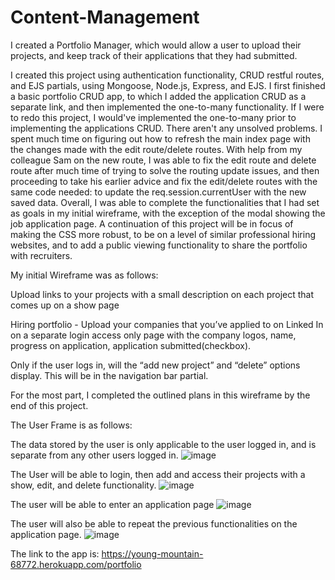# Content-Management

I created a Portfolio Manager, which would allow a user to upload their projects, and keep track of their applications that they had submitted. 

I created this project using authentication functionality, CRUD restful routes, and EJS partials, using Mongoose, Node.js, Express, and EJS. I first finished a basic portfolio CRUD app, to which I added the application CRUD as a separate link, and then implemented the one-to-many functionality. If I were to redo this project, I would've implemented the one-to-many prior to implementing the applications CRUD. There aren't any unsolved problems. I spent much time on figuring out how to refresh the main index page with the changes made with the edit route/delete routes. With help from my colleague Sam on the new route, I was able to fix the edit route and delete route after much time of trying to solve the routing update issues, and then proceeding to take his earlier advice and fix the edit/delete routes with the same code needed: to update the req.session.currentUser with the new saved data. Overall, I was able to complete the functionalities that I had set as goals in my initial wireframe, with the exception of the modal showing the job application page. A continuation of this project will be in focus of making the CSS more robust, to be on a level of similar professional hiring websites, and to add a public viewing functionality to share the portfolio with recruiters. 


My initial Wireframe was as follows:

Upload links to your projects with a small description on each project that comes up on a show page

Hiring portfolio - Upload your companies that you’ve applied to on Linked In on a separate login access only page with the company logos, name, progress on application, application submitted(checkbox). 

Only if the user logs in, will the “add new project” and “delete” options display. This will be in the navigation bar partial. 

For the most part, I completed the outlined plans in this wireframe by the end of this project.


The User Frame is as follows:

The data stored by the user is only applicable to the user logged in, and is separate from any other users logged in.
![image](https://user-images.githubusercontent.com/90585261/140616154-62df6fdc-8114-47d5-bdc9-cfe50fabeb00.png)

The User will be able to login, then add and access their projects with a show, edit, and delete functionality. 
![image](https://user-images.githubusercontent.com/90585261/140616022-eb8b3501-3322-4c1b-94ba-a4bed05db7e8.png)

The user will be able to enter an application page
![image](https://user-images.githubusercontent.com/90585261/140616040-a09b7ce4-f590-4b3c-a061-de7e0abb6699.png)

The user will also be able to repeat the previous functionalities on the application page. 
![image](https://user-images.githubusercontent.com/90585261/140616117-c2e962f5-632c-4145-b57f-7dc0134166e9.png)




The link to the app is: https://young-mountain-68772.herokuapp.com/portfolio

